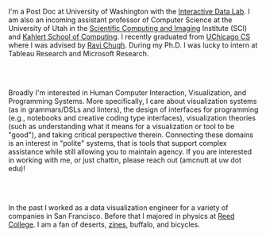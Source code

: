 I'm a Post Doc at University of Washington with the [Interactive Data Lab](https://idl.cs.washington.edu/). I am also an incoming assistant professor of Computer Science at the University of Utah in the [Scientific Computing and Imaging](https://www.sci.utah.edu/) Institute (SCI) and [Kahlert School of Computing](https://www.cs.utah.edu/). I recently graduated from [UChicago CS](https://cs.uchicago.edu/) where I was advised by [Ravi Chugh](http://people.cs.uchicago.edu/~rchugh/). During my Ph.D. I was lucky to intern at Tableau Research and Microsoft Research. 

<br></br>

Broadly I'm interested in Human Computer Interaction, Visualization, and Programming Systems. More specifically, I care about visualization systems (as in grammars/DSLs and linters), the design of interfaces for programming (e.g., notebooks and creative coding type interfaces), visualization theories (such as understanding what it means for a visualization or tool to be "good"), and taking critical perspective therein. Connecting these domains is an interest in "polite" systems, that is tools that support complex assistance while still allowing you to maintain agency. If you are interested in working with me, or just chattin, please reach out (amcnutt at uw dot edu)!

<br></br>

In the past I worked as a data visualization engineer for a variety of companies in San Francisco.
Before that I majored in physics at [Reed College](https://www.reed.edu/physics/). 
I am a fan of deserts, [zines](https://www.mcnutt.in/#/zines), buffalo, and bicycles.
